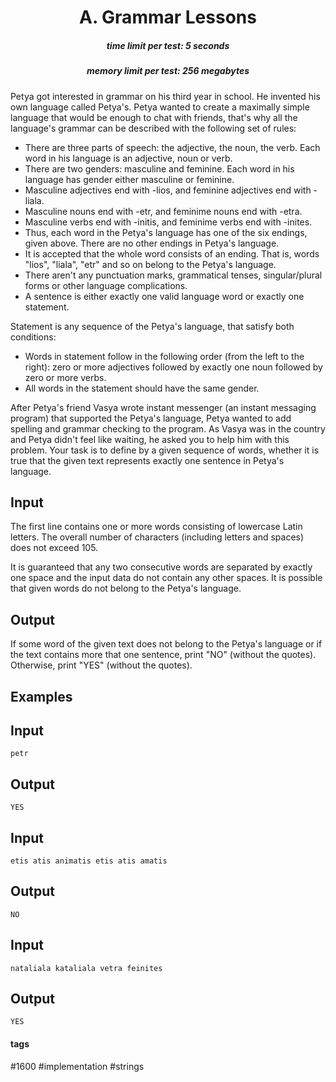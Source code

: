 <h1 style='text-align: center;'> A. Grammar Lessons</h1>

<h5 style='text-align: center;'>time limit per test: 5 seconds</h5>
<h5 style='text-align: center;'>memory limit per test: 256 megabytes</h5>

Petya got interested in grammar on his third year in school. He invented his own language called Petya's. Petya wanted to create a maximally simple language that would be enough to chat with friends, that's why all the language's grammar can be described with the following set of rules:

* There are three parts of speech: the adjective, the noun, the verb. Each word in his language is an adjective, noun or verb.
* There are two genders: masculine and feminine. Each word in his language has gender either masculine or feminine.
* Masculine adjectives end with -lios, and feminine adjectives end with -liala.
* Masculine nouns end with -etr, and feminime nouns end with -etra.
* Masculine verbs end with -initis, and feminime verbs end with -inites.
* Thus, each word in the Petya's language has one of the six endings, given above. There are no other endings in Petya's language.
* It is accepted that the whole word consists of an ending. That is, words "lios", "liala", "etr" and so on belong to the Petya's language.
* There aren't any punctuation marks, grammatical tenses, singular/plural forms or other language complications.
* A sentence is either exactly one valid language word or exactly one statement.

Statement is any sequence of the Petya's language, that satisfy both conditions:

* Words in statement follow in the following order (from the left to the right): zero or more adjectives followed by exactly one noun followed by zero or more verbs.
* All words in the statement should have the same gender.

After Petya's friend Vasya wrote instant messenger (an instant messaging program) that supported the Petya's language, Petya wanted to add spelling and grammar checking to the program. As Vasya was in the country and Petya didn't feel like waiting, he asked you to help him with this problem. Your task is to define by a given sequence of words, whether it is true that the given text represents exactly one sentence in Petya's language.

## Input

The first line contains one or more words consisting of lowercase Latin letters. The overall number of characters (including letters and spaces) does not exceed 105.

It is guaranteed that any two consecutive words are separated by exactly one space and the input data do not contain any other spaces. It is possible that given words do not belong to the Petya's language.

## Output

If some word of the given text does not belong to the Petya's language or if the text contains more that one sentence, print "NO" (without the quotes). Otherwise, print "YES" (without the quotes).

## Examples

## Input


```
petr  

```
## Output


```
YES  

```
## Input


```
etis atis animatis etis atis amatis  

```
## Output


```
NO  

```
## Input


```
nataliala kataliala vetra feinites  

```
## Output


```
YES  

```


#### tags 

#1600 #implementation #strings 
